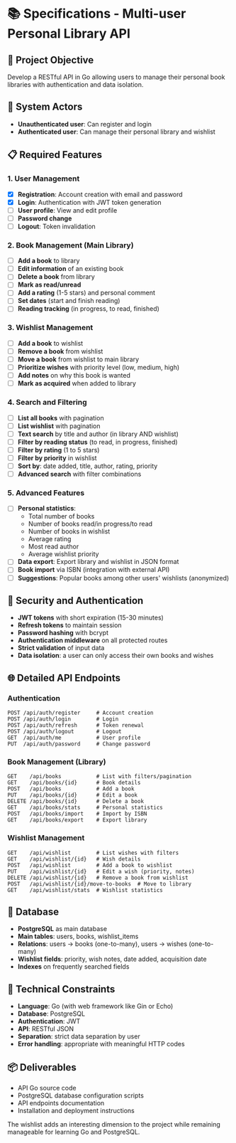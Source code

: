 # 📚 Specifications - Multi-user Personal Library API

## 🎯 Project Objective

Develop a RESTful API in Go allowing users to manage their personal book libraries with authentication and data isolation.

## 👥 System Actors

- **Unauthenticated user**: Can register and login
- **Authenticated user**: Can manage their personal library and wishlist

## 📋 Required Features

### 1. **User Management**

- [x] **Registration**: Account creation with email and password
- [x] **Login**: Authentication with JWT token generation
- [ ] **User profile**: View and edit profile
- [ ] **Password change**
- [ ] **Logout**: Token invalidation

### 2. **Book Management (Main Library)**

- [ ] **Add a book** to library
- [ ] **Edit information** of an existing book
- [ ] **Delete a book** from library
- [ ] **Mark as read/unread**
- [ ] **Add a rating** (1-5 stars) and personal comment
- [ ] **Set dates** (start and finish reading)
- [ ] **Reading tracking** (in progress, to read, finished)

### 3. **Wishlist Management**

- [ ] **Add a book** to wishlist
- [ ] **Remove a book** from wishlist
- [ ] **Move a book** from wishlist to main library
- [ ] **Prioritize wishes** with priority level (low, medium, high)
- [ ] **Add notes** on why this book is wanted
- [ ] **Mark as acquired** when added to library

### 4. **Search and Filtering**

- [ ] **List all books** with pagination
- [ ] **List wishlist** with pagination
- [ ] **Text search** by title and author (in library AND wishlist)
- [ ] **Filter by reading status** (to read, in progress, finished)
- [ ] **Filter by rating** (1 to 5 stars)
- [ ] **Filter by priority** in wishlist
- [ ] **Sort by**: date added, title, author, rating, priority
- [ ] **Advanced search** with filter combinations

### 5. **Advanced Features**

- [ ] **Personal statistics**:
  - Total number of books
  - Number of books read/in progress/to read
  - Number of books in wishlist
  - Average rating
  - Most read author
  - Average wishlist priority
- [ ] **Data export**: Export library and wishlist in JSON format
- [ ] **Book import** via ISBN (integration with external API)
- [ ] **Suggestions**: Popular books among other users' wishlists (anonymized)

## 🔐 Security and Authentication

- **JWT tokens** with short expiration (15-30 minutes)
- **Refresh tokens** to maintain session
- **Password hashing** with bcrypt
- **Authentication middleware** on all protected routes
- **Strict validation** of input data
- **Data isolation**: a user can only access their own books and wishes

## 🌐 Detailed API Endpoints

### Authentication

```
POST /api/auth/register     # Account creation
POST /api/auth/login        # Login
POST /api/auth/refresh      # Token renewal
POST /api/auth/logout       # Logout
GET  /api/auth/me           # User profile
PUT  /api/auth/password     # Change password
```

### Book Management (Library)

```
GET    /api/books           # List with filters/pagination
GET    /api/books/{id}      # Book details
POST   /api/books           # Add a book
PUT    /api/books/{id}      # Edit a book
DELETE /api/books/{id}      # Delete a book
GET    /api/books/stats     # Personal statistics
POST   /api/books/import    # Import by ISBN
GET    /api/books/export    # Export library
```

### Wishlist Management

```
GET    /api/wishlist        # List wishes with filters
GET    /api/wishlist/{id}   # Wish details
POST   /api/wishlist        # Add a book to wishlist
PUT    /api/wishlist/{id}   # Edit a wish (priority, notes)
DELETE /api/wishlist/{id}   # Remove a book from wishlist
POST   /api/wishlist/{id}/move-to-books  # Move to library
GET    /api/wishlist/stats  # Wishlist statistics
```

## 💾 Database

- **PostgreSQL** as main database
- **Main tables**: users, books, wishlist_items
- **Relations**: users → books (one-to-many), users → wishes (one-to-many)
- **Wishlist fields**: priority, wish notes, date added, acquisition date
- **Indexes** on frequently searched fields

## 🚀 Technical Constraints

- **Language**: Go (with web framework like Gin or Echo)
- **Database**: PostgreSQL
- **Authentication**: JWT
- **API**: RESTful JSON
- **Separation**: strict data separation by user
- **Error handling**: appropriate with meaningful HTTP codes

## 📦 Deliverables

- API Go source code
- PostgreSQL database configuration scripts
- API endpoints documentation
- Installation and deployment instructions

The wishlist adds an interesting dimension to the project while remaining manageable for learning Go and PostgreSQL.
